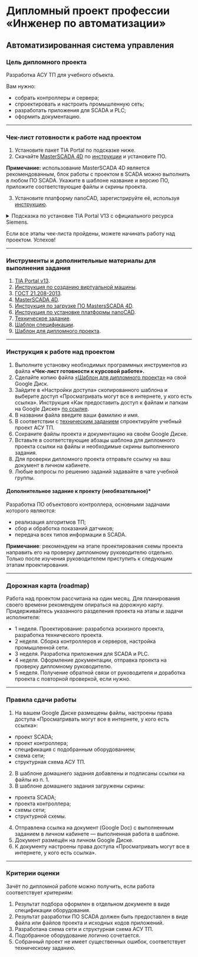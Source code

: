 # Дипломный проект профессии «Инженер по автоматизации»

## Автоматизированная система управления

### Цель дипломного проекта

Разработка АСУ ТП для учебного объекта.

Вам нужно:

- собрать контроллеры и сервера;
- спроектировать и настроить промышленную сеть;
- разработать приложения для SCADA и PLC;
- оформить документацию.

------

### Чек-лист готовности к работе над проектом

1. Установите пакет TIA Portal по подсказке ниже.
2. Скачайте [MasterSCADA 4D](https://masterscada.ru/download4) по [инструкции](https://docs.google.com/document/d/13jDH8mqTwOePICQuc0o2sfBaAQhGyeZ0rGnzL_DHZ8o/edit?usp=sharing) и установите ПО.

 **Примечание:** использование MasterSCADA 4D является рекомендованным, блок работы с проектом в SCADA можно выполнить в любом ПО SCADA. Укажите в шаблоне название и версию ПО, приложите соответствующие файлы и скрины проекта.

3. Установите платформу nanoCAD, зарегистрируйте её, используя [инструкцию](https://docs.google.com/presentation/d/1E5cgmdySQHRs7mX5v0GNZqZWmRzVVc3osXE2-queDwk/edit?usp=sharing).

<details>
  <summary> Подсказка по установке TIA Portal V13 с официального ресурса Siemens.</summary>

1. Зарегистрируйтесь на [портале Siemens](https://mall.industry.siemens.com/goos/WelcomePage.aspx?regionUrl=/ru&language=ru) и получите персональный логин и пароль для входа в систему. Процесс регистрации описан в [инструкции](https://docs.google.com/presentation/d/1RPHvCE2OxBbHRMWSAV2E-HxscZvR2nRIZVHCy8hvjJE/edit?usp=sharing).
2. Загрузите с [официального ресурса Siemens](https://support.industry.siemens.com/cs/document/78793685/simatic-step-7-(tia-portal)-v13-trial-download?dti=0&lc=en-DE) и установите программное обеспечение для создания проекта PLC Siemens, входящее в состав пакета TIA Portal. 
3. Скачайте все файлы по [ссылке](https://support.industry.siemens.com/cs/document/109745155/simatic-step-7-including-plcsim-v13-sp2-trial-download?dti=0&lc=en-DE) в две отдельные папки:

  - STEP 7 Professional V13 SP2 (DVD 1, DVD 2, SHA-256 checksum).
 
  ![image](https://github.com/netology-code/phd-homeworks/blob/main/6.6/Step7_1.png)
 
  - SIMATIC STEP 7 PLCSIM V13 SP2 for STEP 7 Basic and STEP 7 Professional, включая SHA-256 checksum.
  
    ![image](https://github.com/netology-code/phd-homeworks/blob/main/6.6/Step7_2.png)

4. Запустите установочный файл SIMATIC_STEP_7_Professional_V13_SP2_Upd4.exe, пройдите стандартную процедуру установки.
5. Запустите установочный файл SIMATIC_S7_PLCSIM_V13_SP2.exe, пройдите стандартную процедуру установки.  
  
**Обратите внимание.** Устанавливается демо-версия программы. Её функционал будет ограничен через 21 день после установки. Рекомендуем установку софта на виртуальной машине. Как это сделать, описано в [инструкции](https://docs.google.com/presentation/d/1psnSlotXT7cr8ECnaZaTCDLnIyYOGUzCArLeydeRztY/edit?usp=sharing).

 ---

</details>

  

Если все этапы чек-листа пройдены, можете начинать работу над проектом. Успехов!

------

### Инструменты и дополнительные материалы для выполнения задания

1. [TIA Portal v13](https://support.industry.siemens.com/cs/document/78793685/simatic-step-7-(tia-portal)-v13-trial-download?dti=0&lc=en-DE).
2. [Инструкция по созданию виртуальной машины](https://docs.google.com/presentation/d/1psnSlotXT7cr8ECnaZaTCDLnIyYOGUzCArLeydeRztY/edit?usp=sharing).
3. [ГОСТ 21.208-2013](https://mvif.ru/uslovnyie-oboznacheniya-priborov-i-sredstv-avtomatizaczii-v-sxemax-gost-21.404-85).
4. [MasterSCADA 4D](https://masterscada.ru/download4).
4. [Инструкция по загрузке ПО MastersSCADA 4D](https://docs.google.com/document/d/13jDH8mqTwOePICQuc0o2sfBaAQhGyeZ0rGnzL_DHZ8o/edit?usp=sharing).
5. [Инструкция по установке платформы nanoCAD](https://docs.google.com/presentation/d/1E5cgmdySQHRs7mX5v0GNZqZWmRzVVc3osXE2-queDwk/edit?usp=sharing).
6. [Техническое задание](https://docs.google.com/document/d/1TBjyVoP65fEyx6a2ZjyQarB16WyLETFiQP5SEh9pq4U/edit?usp=sharing).
7. [Шаблон спецификации](https://docs.google.com/spreadsheets/d/1BdMG-EkZNaT82Bf-Lh1p2s9I25VJAvjZV7f9jB9GtuQ/edit?usp=sharing).
8. [Шаблон для дипломного проекта](https://docs.google.com/document/d/1syuRp_KMY9Vj1X58U7BP1Kn0W9HTMInL4Ahvn2P5W7Q/edit?usp=sharing).

------

### Инструкция к работе над проектом

1. Выполните установку необходимых программных инструментов из файла **«Чек-лист готовности к курсовой работе».**
2. Сделайте копию файла [«Шаблон для дипломного проекта»](https://docs.google.com/document/d/1syuRp_KMY9Vj1X58U7BP1Kn0W9HTMInL4Ahvn2P5W7Q/edit?usp=sharing) на свой Google Диск.
3. Зайдите в «Настройки доступа» скопированного шаблона и выберите доступ «Просматривать могут все в интернете, у кого есть ссылка». Инструкция «Как предоставить доступ к файлам и папкам на Google Диске» [по ссылке](https://support.google.com/docs/answer/2494822?hl=ru&co=GENIE.Platform%3DDesktop).
4. В названии файла введите ваши фамилию и имя.
5. В соответствии с [техническим заданием](https://docs.google.com/document/d/1TBjyVoP65fEyx6a2ZjyQarB16WyLETFiQP5SEh9pq4U/edit?usp=sharing) спроектируйте учебный проект АСУ ТП.
6. Сохраните файлы проекта и документацию на своём Google Диске.
7. Вставьте в соответствующие абзацы шаблона для дипломного проекта ссылки на файлы и необходимые скрины выполненного задания.
8. Для проверки дипломного проекта отправьте ссылку на ваш документ в личном кабинете.
9. Любые вопросы по решению заданий задавайте в чате учебной группы.

#### **Дополнительное задание к проекту (необязательное)*** 

Разработка ПО  объектового контроллера, основными задачами которого являются:

- реализация алгоритмов ТП;
- сбор и обработка показаний датчиков;
- передача всех типов информации в SCADA.

**Примечание**: рекомендуем на этапе проектирования схемы проекта направить его на проверку дипломному руководителю отдельно. Только после изучения руководителем приступить к следующим этапам проектирования.

------

### Дорожная карта (roadmap)

Работа над проектом рассчитана на один месяц. Для планирования своего времени рекомендуем опираться на дорожную карту. Придерживайтесь указанного разделения проекта на этапы и задачи исполнителя:

- 1 неделя. Проектирование: разработка эскизного проекта, разработка технического проекта.
- 2 неделя. Сборка контроллеров и серверов, настройка промышленной сети.
- 3 неделя. Разработка приложения для SCADA и PLC.
- 4 неделя. Оформление документации, отправка проекта на проверку дипломному руководителю.
- 5 неделя. Получение обратной связи от руководителя и доработка проекта с повторной проверкой, если нужно.

------

### Правила сдачи работы

1. На вашем Google Диске размещены файлы, настроены права доступа «Просматривать могут все в интернете, у кого есть ссылка»:

 - проект SCADA;
 - проект контроллера;
 - спецификация с подобранным оборудованием;
 - схема сети;
 - структурная схема АСУ ТП.

2. В шаблоне домашнего задания добавлены и подписаны ссылки на файлы из п. 1.
3. В шаблоне домашнего задания загружены скрины:

 - проекта SCADA;
 - проекта контроллера;
 - схемы сети;
 - структурной схемы.
4. Отправлена ссылка на документ (Google Doc) с выполненным заданием в личном кабинете — выполненная работа в шаблоне.
5. Документ размещён на личном Google Диске.
6. К документу настроены права доступа «Просматривать могут все в интернете, у кого есть ссылка».

------

### Критерии оценки

Зачёт по дипломной работе можно получить, если работа соответствует критериям:

1. Результат подбора оформлен в отдельном документе в виде спецификации оборудования.
2. Результат разработки ПО SCADA должен быть предоставлен в виде файла или файлов проекта и исходных кодов приложений.
3. Разработана схема сети и структурная схема АСУ ТП.
4. Подобранное оборудование логично сочетается.
5. Собранный проект не имеет существенных ошибок, соответствует техническому заданию.



